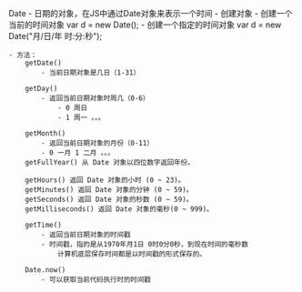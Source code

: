 Date
	- 日期的对象，在JS中通过Date对象来表示一个时间
	- 创建对象
		- 创建一个当前的时间对象
			var d = new Date();
		- 创建一个指定的时间对象
			var d = new Date("月/日/年 时:分:秒");
			
	- 方法：
		getDate()
			- 当前日期对象是几日（1-31）
			
		getDay() 
			- 返回当前日期对象时周几（0-6）
				- 0 周日
				- 1 周一 。。。
				
		getMonth()
			- 返回当前日期对象的月份（0-11）
			- 0 一月 1 二月 。。。
		getFullYear() 从 Date 对象以四位数字返回年份。 
		
		getHours() 返回 Date 对象的小时 (0 ~ 23)。 
		getMinutes() 返回 Date 对象的分钟 (0 ~ 59)。 
		getSeconds() 返回 Date 对象的秒数 (0 ~ 59)。 
		getMilliseconds() 返回 Date 对象的毫秒(0 ~ 999)。 
		
		getTime()
			- 返回当前日期对象的时间戳
			- 时间戳，指的是从1970年月1日 0时0分0秒，到现在时间的毫秒数
				计算机底层保存时间都是以时间戳的形式保存的。
				
		Date.now()
			- 可以获取当前代码执行时的时间戳
